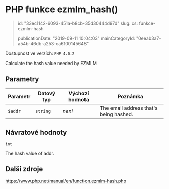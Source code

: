 PHP funkce ezmlm_hash()
=======================

> id: "33ec1142-6093-451a-b8cb-35d30444d97d"
> slug:
> 	cs: funkce-ezmlm-hash
>
> publicationDate: "2019-09-11 10:04:03"
> mainCategoryId: "0eeab3a7-a54b-46db-a253-ca6100145648"

Dostupnost ve verzích: `PHP 4.0.2`

Calculate the hash value needed by EZMLM


Parametry
--------------

| Parametr | Datový typ | Výchozí hodnota | Poznámka |
|-----|-----|-----|-----|
| `$addr` | `string` | *není* | The email address that's being hashed. |


Návratové hodnoty
----------------

`int`

The hash value of addr.

Další zdroje
------------

https://www.php.net/manual/en/function.ezmlm-hash.php
